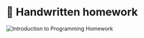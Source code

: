 # 📔 Handwritten homework



![Introduction to Programming Homework](https://user-images.githubusercontent.com/44172451/168339060-08da9ad9-fc8a-4924-8588-af3fd26e8b53.png)
